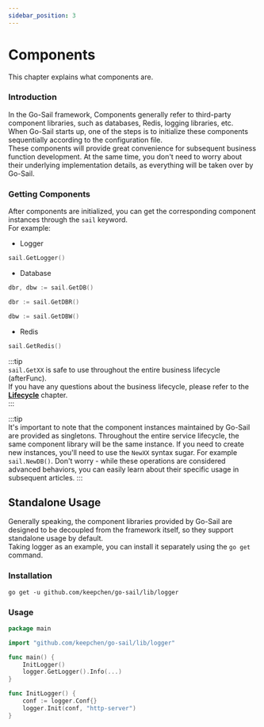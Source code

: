 ```yaml
---
sidebar_position: 3
---
```


# Components
This chapter explains what components are.

### Introduction
In the Go-Sail framework, Components generally refer to third-party component libraries, such as databases, Redis, logging libraries, etc.  
When Go-Sail starts up, one of the steps is to initialize these components sequentially according to the configuration file.  
These components will provide great convenience for subsequent business function development. At the same time, you don't need to worry about their underlying implementation details, as everything will be taken over by Go-Sail.  

### Getting Components  
After components are initialized, you can get the corresponding component instances through the `sail` keyword.  
For example:  
- Logger  
```go title="main.go" showLineNumbers  
sail.GetLogger()
```

- Database  
```go title="main.go" showLineNumbers  
dbr, dbw := sail.GetDB()

dbr := sail.GetDBR()

dbw := sail.GetDBW()
```  

- Redis    
```go title="main.go" showLineNumbers  
sail.GetRedis()
```  
:::tip  
`sail.GetXX` is safe to use throughout the entire business lifecycle (afterFunc).  
If you have any questions about the business lifecycle, please refer to the **[Lifecycle](./lifecycle.md)** chapter.  
:::  

:::tip  
It's important to note that the component instances maintained by Go-Sail are provided as singletons. Throughout the entire service lifecycle, the same component library will be the same instance. If you need to create new instances, you'll need to use the `NewXX` syntax sugar.
For example `sail.NewDB()`. Don't worry - while these operations are considered advanced behaviors, you can easily learn about their specific usage in subsequent articles.
:::

## Standalone Usage  
Generally speaking, the component libraries provided by Go-Sail are designed to be decoupled from the framework itself, so they support standalone usage by default.  
Taking logger as an example, you can install it separately using the `go get` command.  

### Installation  
```shell  
go get -u github.com/keepchen/go-sail/lib/logger
```  

### Usage  
```go title="main.go" showLineNumbers  
package main  

import "github.com/keepchen/go-sail/lib/logger"

func main() {
    InitLogger()
    logger.GetLogger().Info(...)
}

func InitLogger() {
    conf := logger.Conf{}
    logger.Init(conf, "http-server")
}

```  
